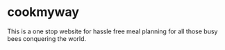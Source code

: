 # cookmyway
This is a one stop website for hassle free meal planning for all those busy bees conquering the world. 
